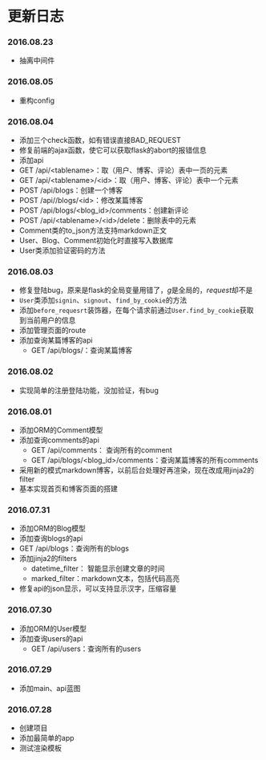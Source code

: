 # 更新日志

### 2016.08.23
- 抽离中间件

### 2016.08.05
- 重构config

### 2016.08.04
- 添加三个check函数，如有错误直接BAD_REQUEST
- 修复前端的ajax函数，使它可以获取flask的abort的报错信息
- 添加api
 - GET /api/\<tablename\>：取（用户、博客、评论）表中一页的元素
 - GET /api/\<tablename\>/\<id\>：取（用户、博客、评论）表中一个元素
 - POST /api/blogs：创建一个博客
 - POST /api//blogs/\<id\>：修改某篇博客
 - POST /api/blogs/\<blog_id\>/comments：创建新评论
 - POST /api/\<tablename\>/\<id\>/delete：删除表中的元素
- Comment类的to_json方法支持markdown正文
- User、Blog、Comment初始化时直接写入数据库
- User类添加验证密码的方法

### 2016.08.03
- 修复登陆bug，原来是flask的全局变量用错了，*g*是全局的，*request*却不是
- `User`类添加`signin`、`signout`、`find_by_cookie`的方法
- 添加`before_requesrt`装饰器，在每个请求前通过`User.find_by_cookie`获取到当前用户的信息
- 添加管理页面的route
- 添加查询某篇博客的api
  - GET /api/blogs/<id>：查询某篇博客


### 2016.08.02
- 实现简单的注册登陆功能，没加验证，有bug

### 2016.08.01
- 添加ORM的Comment模型
- 添加查询comments的api
  - GET /api/comments： 查询所有的comment
  - GET /api/blogs/\<blog_id\>/comments：查询某篇博客的所有comments
- 采用新的模式markdown博客，以前后台处理好再渲染，现在改成用jinja2的filter
- 基本实现首页和博客页面的搭建

### 2016.07.31
- 添加ORM的Blog模型
- 添加查询blogs的api
 - GET /api/blogs：查询所有的blogs
- 添加jinja2的filters
  - datetime_filter： 智能显示创建文章的时间
  - marked_filter：markdown文本，包括代码高亮
- 修复api的json显示，可以支持显示汉字，压缩容量

### 2016.07.30
- 添加ORM的User模型
- 添加查询users的api
  - GET /api/users：查询所有的users

### 2016.07.29
- 添加main、api蓝图

### 2016.07.28
- 创建项目
- 添加最简单的app
- 测试渲染模板

